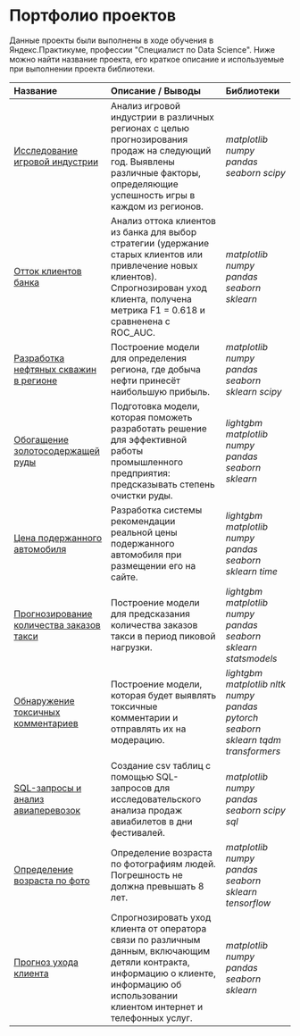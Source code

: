 # Портфолио проектов

Данные проекты были выполнены в ходе обучения в Яндекс.Практикуме, профессии "Специалист по Data Science". Ниже можно найти название проекта, его краткое описание и используемые при выполнении проекта библиотеки.

| Название | Описание / Выводы | Библиотеки | 
| :---------------------- | :---------------------- | :---------------------- |
| [Исследование игровой индустрии](01_04_game_industry) | Анализ игровой индустрии в различных регионах с целью прогнозирования продаж на следующий год. Выявлены различные факторы, определяющие успешность игры в каждом из регионов. | *matplotlib* *numpy* *pandas* *seaborn* *scipy* |
| [Отток клиентов банка](02_02_bank_clients) | Анализ оттока клиентов из банка для выбор стратегии (удержание старых клиентов или привлечение новых клиентов). Спрогнозирован уход клиента, получена метрика F1 = 0.618 и сравненена с ROC_AUC. | *matplotlib* *numpy* *pandas* *seaborn* *sklearn* |
| [Разработка нефтяных скважин в регионе](02_03_oil_exploration) | Построение модели для определения региона, где добыча нефти принесёт наибольшую прибыль.| *matplotlib* *numpy* *pandas* *seaborn* *sklearn* *scipy* |
| [Обогащение золотосодержащей руды](02_04_gold) | Подготовка модели, которая поможеть разработать решение для эффективной работы промышленного предприятия: предсказывать степень очистки руды.| *lightgbm* *matplotlib* *numpy* *pandas* *seaborn* *sklearn* |
| [Цена подержанного автомобиля](03_02_car_price) | Разработка системы рекомендации реальной цены подержанного автомобиля при размещении его на сайте. | *lightgbm* *matplotlib* *numpy* *pandas* *seaborn* *sklearn* *time* |
| [Прогнозирование количества заказов такси](03_03_time_series) | Построение модели для предсказания количества заказов такси в период пиковой нагрузки.| *lightgbm* *matplotlib* *numpy* *pandas* *seaborn* *sklearn* *statsmodels* |
| [Обнаружение токсичных комментариев](03_04_toxic_comments) | Построение модели, которая будет выявлять токсичные комментарии и отправлять их на модерацию.| *lightgbm* *matplotlib* *nltk* *numpy*  *pandas* *pytorch* *seaborn* *sklearn* *tqdm* *transformers* |
| [SQL-запросы и анализ авиаперевозок](04_01_data_extraction) | Создание csv таблиц с помощью SQL-запросов для исследовательского анализа продаж авиабилетов в дни фестивалей.| *matplotlib* *numpy* *pandas* *seaborn* *scipy* *sql* |
| [Определение возраста по фото](04_02_computer_vision) | Определение возраста по фотографиям людей. Погрешность не должна превышать 8 лет. | *matplotlib* *numpy* *pandas* *seaborn* *sklearn* *tensorflow* |
| [Прогноз ухода клиента](05_telecom) | Спрогнозировать уход клиента от оператора связи по различным данным, включающим детяли контракта, информацию о клиенте, информацию об использовании клиентом интернет и телефонных услуг. | *matplotlib* *numpy* *pandas* *seaborn* *sklearn* |
